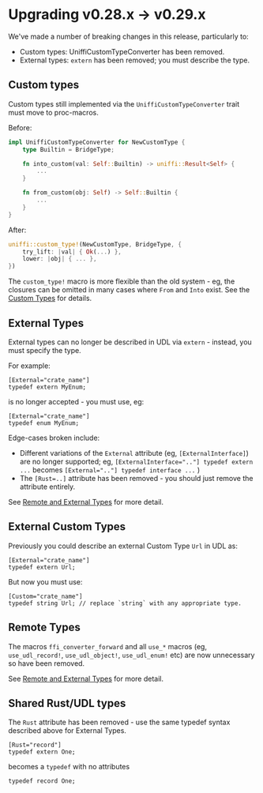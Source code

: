 # Upgrading v0.28.x -> v0.29.x

We've made a number of breaking changes in this release, particularly
to:

* Custom types: UniffiCustomTypeConverter has been removed.
* External types: `extern` has been removed; you must describe the type.

## Custom types

Custom types still implemented via the `UniffiCustomTypeConverter` trait must move to proc-macros.

Before:

```rust
impl UniffiCustomTypeConverter for NewCustomType {
    type Builtin = BridgeType;

    fn into_custom(val: Self::Builtin) -> uniffi::Result<Self> {
        ...
    }

    fn from_custom(obj: Self) -> Self::Builtin {
        ...
    }
}
```

After:

```rust
uniffi::custom_type!(NewCustomType, BridgeType, {
    try_lift: |val| { Ok(...) },
    lower: |obj| { ... },
})
```

The `custom_type!` macro is more flexible than the old system - eg, the closures can be omitted in many cases where `From` and `Into` exist.
See the [Custom Types](./types/custom_types.md) for details.

## External Types

External types can no longer be described in UDL via `extern` - instead, you must specify the type.

For example:
```
[External="crate_name"]
typedef extern MyEnum;
```
is no longer accepted - you must use, eg:
```
[External="crate_name"]
typedef enum MyEnum;
```

Edge-cases broken include:

* Different variations of the `External` attribute (eg, `[ExternalInterface]`) are no longer supported; eg, `[ExternalInterface=".."] typedef extern ...` becomes `[External=".."] typedef interface ...` )
* The `[Rust=..]` attribute has been removed - you should just remove the attribute entirely.

See [Remote and External Types](./types/remote_ext_types.md) for more detail.

## External Custom Types

Previously you could describe an external Custom Type `Url` in UDL as:
```
[External="crate_name"]
typedef extern Url;
```

But now you must use:
```
[Custom="crate_name"]
typedef string Url; // replace `string` with any appropriate type.
```

## Remote Types

The macros `ffi_converter_forward` and all `use_*` macros (eg, `use_udl_record!`, `use_udl_object!`, `use_udl_enum!` etc)
are now unnecessary so have been removed.

See [Remote and External Types](./types/remote_ext_types.md) for more detail.

## Shared Rust/UDL types

The `Rust` attribute has been removed - use the same typedef syntax described above for External Types.

```
[Rust="record"]
typedef extern One;
```
becomes a `typedef` with no attributes
```
typedef record One;
```
